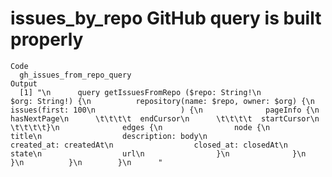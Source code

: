 # issues_by_repo GitHub query is built properly

    Code
      gh_issues_from_repo_query
    Output
      [1] "\n      query getIssuesFromRepo ($repo: String!\n                               $org: String!) {\n          repository(name: $repo, owner: $org) {\n            issues(first: 100\n                   ) {\n              pageInfo {\n                hasNextPage\n      \t\t\t\t  endCursor\n      \t\t\t\t  startCursor\n      \t\t\t\t}\n              edges {\n                node {\n                  title\n                  description: body\n                  created_at: createdAt\n                  closed_at: closedAt\n                  state\n                  url\n                }\n              }\n            }\n          }\n        }\n      "

